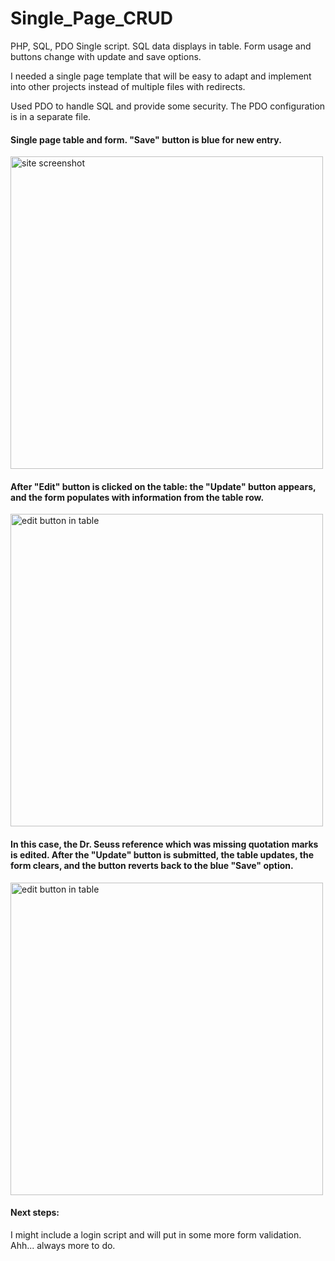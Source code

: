 # Single_Page_CRUD
PHP, SQL, PDO Single script. SQL data displays in table. Form usage and buttons change with update and save options.

I needed a single page template that will be easy to adapt and implement into other projects instead of multiple files with redirects. 

Used PDO to handle SQL and provide some security. The PDO configuration is in a separate file.


#### Single page table and form. "Save" button is blue for new entry.
<img width="500" alt="site screenshot" src="https://github.com/sherirosalia/images/Single_Page_CRUD/blob/master/all_in_one_screenshot.png">

#### After "Edit" button is clicked on the table: the "Update" button appears, and the form populates with information from the table row. 
<img width="500" alt="edit button in table" src="https://github.com/sherirosalia/images/Single_Page_CRUD/blob/master/edit_form_populates.png">

#### In this case, the  Dr. Seuss reference which was missing quotation marks is edited. After the "Update" button is submitted, the table updates, the form clears, and the button reverts back to the blue "Save" option.
<img width="500" alt="edit button in table" src="https://github.com/sherirosalia/Single_Page_CRUD/images/blob/master/update_done.png">

#### Next steps:
I might include a login script and will put in some more form validation. Ahh... always more to do.
